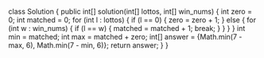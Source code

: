 class Solution {
    public int[] solution(int[] lottos, int[] win_nums) {
        int zero = 0;
        int matched = 0;
        for (int l : lottos) {
            if (l == 0) {
                zero = zero + 1;
            } else {
                for (int w : win_nums) {
                    if (l == w) {
                        matched = matched + 1;
                        break;
                    }
                }
            }
        }
        int min = matched;
        int max = matched + zero;
        int[] answer = {Math.min(7 - max, 6), Math.min(7 - min, 6)};
        return answer;
    }
}
